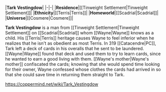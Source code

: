 |**Tark Vestingdow**|
|-|-|
|**Residence**|[[Tinweight Settlement\|Tinweight Settlement]]|
|**Ethnicity**|[[Terris\|Terris]]|
|**Homeworld**|[[Scadrial\|Scadrial]]|
|**Universe**|[[Cosmere\|Cosmere]]|

**Tark Vestingdow** is a man from [[Tinweight Settlement\|Tinweight Settlement]] on [[Scadrial\|Scadrial]] whom [[Wayne\|Wayne]] knows as a child. His [[Terris\|Terris]] heritage causes Wayne to feel inferior when he realizes that he isn't as obedient as most Terris.
In 319 [[Catacendre\|PC]], Tark left a deck of cards in his overalls that he sent to be laundered. [[Wayne\|Wayne]] found that deck and used them to try to learn cards, since he wanted to earn a good living with them. [[Wayne's mother\|Wayne's mother]] confiscated the cards; knowing that she would spend time looking for their owner, Wayne confessed whose clothes the cards had arrived in so that she could save time in returning them straight to Tark.



https://coppermind.net/wiki/Tark_Vestingdow